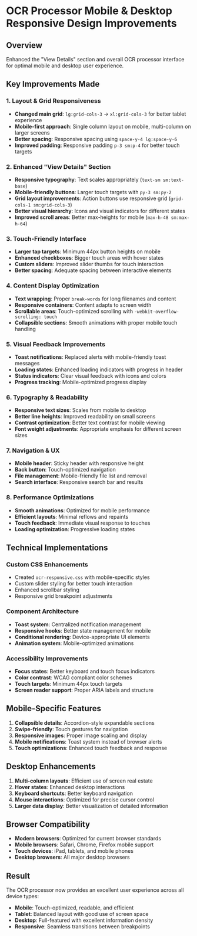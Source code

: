 # OCR Processor Mobile & Desktop Responsive Design Improvements

## Overview
Enhanced the "View Details" section and overall OCR processor interface for optimal mobile and desktop user experience.

## Key Improvements Made

### 1. Layout & Grid Responsiveness
- **Changed main grid**: `lg:grid-cols-3` → `xl:grid-cols-3` for better tablet experience
- **Mobile-first approach**: Single column layout on mobile, multi-column on larger screens
- **Better spacing**: Responsive spacing using `space-y-4 lg:space-y-6`
- **Improved padding**: Responsive padding `p-3 sm:p-4` for better touch targets

### 2. Enhanced "View Details" Section
- **Responsive typography**: Text scales appropriately (`text-sm sm:text-base`)
- **Mobile-friendly buttons**: Larger touch targets with `py-3 sm:py-2`
- **Grid layout improvements**: Action buttons use responsive grid (`grid-cols-1 sm:grid-cols-3`)
- **Better visual hierarchy**: Icons and visual indicators for different states
- **Improved scroll areas**: Better max-heights for mobile (`max-h-48 sm:max-h-64`)

### 3. Touch-Friendly Interface
- **Larger tap targets**: Minimum 44px button heights on mobile
- **Enhanced checkboxes**: Bigger touch areas with hover states
- **Custom sliders**: Improved slider thumbs for touch interaction
- **Better spacing**: Adequate spacing between interactive elements

### 4. Content Display Optimization
- **Text wrapping**: Proper `break-words` for long filenames and content
- **Responsive containers**: Content adapts to screen width
- **Scrollable areas**: Touch-optimized scrolling with `-webkit-overflow-scrolling: touch`
- **Collapsible sections**: Smooth animations with proper mobile touch handling

### 5. Visual Feedback Improvements
- **Toast notifications**: Replaced alerts with mobile-friendly toast messages
- **Loading states**: Enhanced loading indicators with progress in header
- **Status indicators**: Clear visual feedback with icons and colors
- **Progress tracking**: Mobile-optimized progress display

### 6. Typography & Readability
- **Responsive text sizes**: Scales from mobile to desktop
- **Better line heights**: Improved readability on small screens
- **Contrast optimization**: Better text contrast for mobile viewing
- **Font weight adjustments**: Appropriate emphasis for different screen sizes

### 7. Navigation & UX
- **Mobile header**: Sticky header with responsive height
- **Back button**: Touch-optimized navigation
- **File management**: Mobile-friendly file list and removal
- **Search interface**: Responsive search bar and results

### 8. Performance Optimizations
- **Smooth animations**: Optimized for mobile performance
- **Efficient layouts**: Minimal reflows and repaints
- **Touch feedback**: Immediate visual response to touches
- **Loading optimization**: Progressive loading states

## Technical Implementations

### Custom CSS Enhancements
- Created `ocr-responsive.css` with mobile-specific styles
- Custom slider styling for better touch interaction
- Enhanced scrollbar styling
- Responsive grid breakpoint adjustments

### Component Architecture
- **Toast system**: Centralized notification management
- **Responsive hooks**: Better state management for mobile
- **Conditional rendering**: Device-appropriate UI elements
- **Animation system**: Mobile-optimized animations

### Accessibility Improvements
- **Focus states**: Better keyboard and touch focus indicators
- **Color contrast**: WCAG compliant color schemes
- **Touch targets**: Minimum 44px touch targets
- **Screen reader support**: Proper ARIA labels and structure

## Mobile-Specific Features
1. **Collapsible details**: Accordion-style expandable sections
2. **Swipe-friendly**: Touch gestures for navigation
3. **Responsive images**: Proper image scaling and display
4. **Mobile notifications**: Toast system instead of browser alerts
5. **Touch optimizations**: Enhanced touch feedback and response

## Desktop Enhancements
1. **Multi-column layouts**: Efficient use of screen real estate
2. **Hover states**: Enhanced desktop interactions
3. **Keyboard shortcuts**: Better keyboard navigation
4. **Mouse interactions**: Optimized for precise cursor control
5. **Larger data display**: Better visualization of detailed information

## Browser Compatibility
- **Modern browsers**: Optimized for current browser standards
- **Mobile browsers**: Safari, Chrome, Firefox mobile support
- **Touch devices**: iPad, tablets, and mobile phones
- **Desktop browsers**: All major desktop browsers

## Result
The OCR processor now provides an excellent user experience across all device types:
- **Mobile**: Touch-optimized, readable, and efficient
- **Tablet**: Balanced layout with good use of screen space
- **Desktop**: Full-featured with excellent information density
- **Responsive**: Seamless transitions between breakpoints
